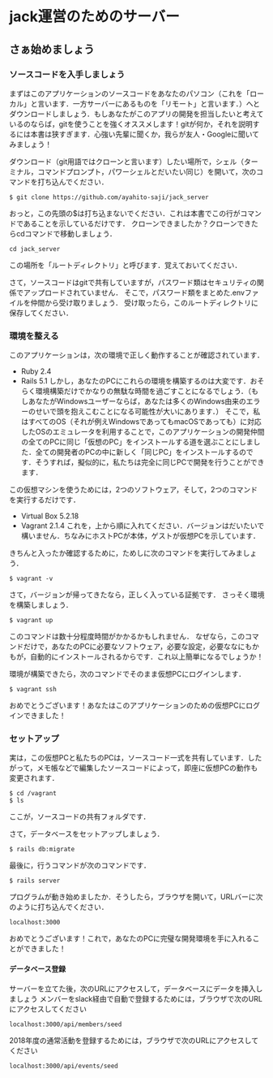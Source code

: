 # jack運営のためのサーバー

## さぁ始めましょう
### ソースコードを入手しましょう
まずはこのアプリケーションのソースコードをあなたのパソコン（これを「ローカル」と言います．一方サーバーにあるものを「リモート」と言います．）へとダウンロードしましょう．もしあなたがこのアプリの開発を担当したいと考えているのならば，gitを使うことを強くオススメします！gitが何か，それを説明するには本書は狭すぎます．心強い先輩に聞くか，我らが友人・Googleに聞いてみましょう！

ダウンロード（git用語ではクローンと言います）したい場所で，シェル（ターミナル，コマンドプロンプト，パワーシェルとだいたい同じ）を開いて，次のコマンドを打ち込んでください．
```
$ git clone https://github.com/ayahito-saji/jack_server
```
おっと，この先頭の$は打ち込まないでください．これは本書でこの行がコマンドであることを示しているだけです．
クローンできましたか？クローンできたらcdコマンドで移動しましょう．
```
cd jack_server
```
この場所を「ルートディレクトリ」と呼びます．覚えておいてください．

さて，ソースコードはgitで共有していますが，パスワード類はセキュリティの関係でアップロードされていません．
そこで，パスワード類をまとめた.envファイルを仲間から受け取りましょう．
受け取ったら，このルートディレクトリに保存してください．


### 環境を整える
このアプリケーションは，次の環境で正しく動作することが確認されています．
* Ruby 2.4
* Rails 5.1
しかし，あなたのPCにこれらの環境を構築するのは大変です．おそらく環境構築だけでかなりの無駄な時間を過ごすことになるでしょう．（もしあなたがWindowsユーザーならば，あなたは多くのWindows由来のエラーのせいで頭を抱えこむことになる可能性が大いにあります．）
そこで，私はすべてのOS（それが例えWindowsであってもmacOSであっても）に対応したOSのエミュレータを利用することで，このアプリケーションの開発仲間の全てのPCに同じ「仮想のPC」をインストールする道を選ぶことにしました．全ての開発者のPCの中に新しく「同じPC」をインストールするのです．そうすれば，擬似的に，私たちは完全に同じPCで開発を行うことができます．

この仮想マシンを使うためには，2つのソフトウェア，そして，2つのコマンドを実行するだけです．
* Virtual Box 5.2.18
* Vagrant 2.1.4
これを，上から順に入れてください．バージョンはだいたいで構いません．ちなみにホストPCが本体，ゲストが仮想PCを示しています．

きちんと入ったか確認するために，ためしに次のコマンドを実行してみましょう．
```
$ vagrant -v
```

さて，バージョンが帰ってきたなら，正しく入っている証拠です．
さっそく環境を構築しましょう．
```
$ vagrant up
```
このコマンドは数十分程度時間がかかるかもしれません．
なぜなら，このコマンドだけで，あなたのPCに必要なソフトウェア，必要な設定，必要ななにもかもが，自動的にインストールされるからです．これ以上簡単になるでしょうか！

環境が構築できたら，次のコマンドでそのまま仮想PCにログインします．
```
$ vagrant ssh
```
おめでとうございます！あなたはこのアプリケーションのための仮想PCにログインできました！
### セットアップ
実は，この仮想PCと私たちのPCは，ソースコード一式を共有しています．したがって，メモ帳などで編集したソースコードによって，即座に仮想PCの動作も変更されます．
```
$ cd /vagrant
$ ls
```
ここが，ソースコードの共有フォルダです．

さて，データベースをセットアップしましょう．
```
$ rails db:migrate
```
最後に，行うコマンドが次のコマンドです．
```
$ rails server
```
プログラムが動き始めましたか．そうしたら，ブラウザを開いて，URLバーに次のように打ち込んでください．
```
localhost:3000
```
おめでとうございます！これで，あなたのPCに完璧な開発環境を手に入れることができました！

#### データベース登録
サーバーを立てた後，次のURLにアクセスして，データベースにデータを挿入しましょう
メンバーをslack経由で自動で登録するためには，ブラウザで次のURLにアクセスしてください
```
localhost:3000/api/members/seed
```
2018年度の通常活動を登録するためには，ブラウザで次のURLにアクセスしてください
```
localhost:3000/api/events/seed
```
